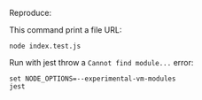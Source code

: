 Reproduce:

This command print a file URL:

```shell
node index.test.js
```

Run with jest throw a `Cannot find module...` error:

```shell
set NODE_OPTIONS=--experimental-vm-modules
jest
```
